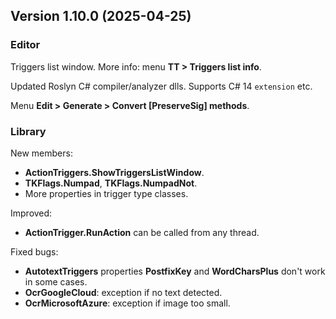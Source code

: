 ## Version 1.10.0 (2025-04-25)

### Editor
Triggers list window. More info: menu **TT > Triggers list info**.

Updated Roslyn C# compiler/analyzer dlls. Supports C# 14 `extension` etc.

Menu **Edit > Generate > Convert \[PreserveSig\] methods**.

### Library
New members:
- **ActionTriggers.ShowTriggersListWindow**.
- **TKFlags.Numpad**, **TKFlags.NumpadNot**.
- More properties in trigger type classes.

Improved:
- **ActionTrigger.RunAction** can be called from any thread.

Fixed bugs:
- **AutotextTriggers** properties **PostfixKey** and **WordCharsPlus** don't work in some cases.
- **OcrGoogleCloud**: exception if no text detected.
- **OcrMicrosoftAzure**: exception if image too small.
